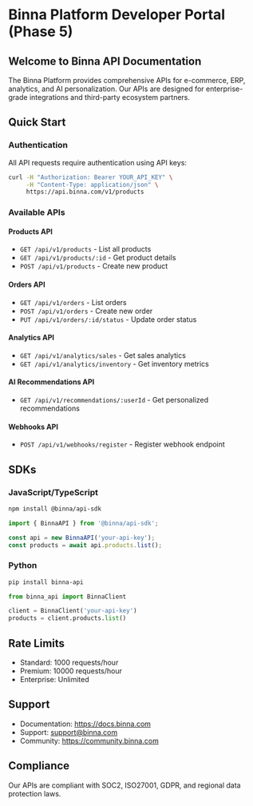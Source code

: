 # Binna Platform Developer Portal (Phase 5)

## Welcome to Binna API Documentation

The Binna Platform provides comprehensive APIs for e-commerce, ERP, analytics, and AI personalization. Our APIs are designed for enterprise-grade integrations and third-party ecosystem partners.

## Quick Start

### Authentication
All API requests require authentication using API keys:
```bash
curl -H "Authorization: Bearer YOUR_API_KEY" \
     -H "Content-Type: application/json" \
     https://api.binna.com/v1/products
```

### Available APIs

#### Products API
- `GET /api/v1/products` - List all products
- `GET /api/v1/products/:id` - Get product details
- `POST /api/v1/products` - Create new product

#### Orders API
- `GET /api/v1/orders` - List orders
- `POST /api/v1/orders` - Create new order
- `PUT /api/v1/orders/:id/status` - Update order status

#### Analytics API
- `GET /api/v1/analytics/sales` - Get sales analytics
- `GET /api/v1/analytics/inventory` - Get inventory metrics

#### AI Recommendations API
- `GET /api/v1/recommendations/:userId` - Get personalized recommendations

#### Webhooks API
- `POST /api/v1/webhooks/register` - Register webhook endpoint

## SDKs

### JavaScript/TypeScript
```bash
npm install @binna/api-sdk
```

```javascript
import { BinnaAPI } from '@binna/api-sdk';

const api = new BinnaAPI('your-api-key');
const products = await api.products.list();
```

### Python
```bash
pip install binna-api
```

```python
from binna_api import BinnaClient

client = BinnaClient('your-api-key')
products = client.products.list()
```

## Rate Limits
- Standard: 1000 requests/hour
- Premium: 10000 requests/hour
- Enterprise: Unlimited

## Support
- Documentation: https://docs.binna.com
- Support: support@binna.com
- Community: https://community.binna.com

## Compliance
Our APIs are compliant with SOC2, ISO27001, GDPR, and regional data protection laws.
